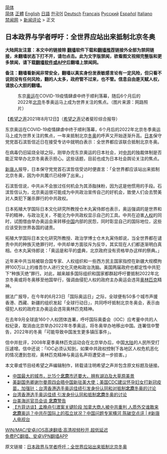  <!-- 面包屑导航 --> <div class="breadcrumb"><!-- GTranslate: https://gtranslate.io/ -->  <div class="switcher notranslate">  <div class="selected">  <a href="#" onclick="return false;"> 简体</a>  </div>  <div class="option">  <a href="https://www.bannedbook.org" onclick="doGTranslate('zh-CN|zh-CN');jQuery('div.switcher div.selected a').html(jQuery(this).html());return false;" title="简体中文" class="nturl selected"> 简体</a>  <a href="https://www.bannedbook.org/zh-tw/" onclick="doGTranslate('zh-CN|zh-TW');jQuery('div.switcher div.selected a').html(jQuery(this).html());return false;" title="繁體中文" class="nturl"> 正體</a>  <a href="https://www.bannedbook.org/en/" onclick="doGTranslate('zh-CN|en');jQuery('div.switcher div.selected a').html(jQuery(this).html());return false;" title="English" class="nturl"> English</a>  <a href="https://www.bannedbook.org/ja/" onclick="doGTranslate('zh-CN|ja');jQuery('div.switcher div.selected a').html(jQuery(this).html());return false;" title="日本語" class="nturl"> 日語</a>  <a href="https://www.bannedbook.org/ko/" onclick="doGTranslate('zh-CN|ko');jQuery('div.switcher div.selected a').html(jQuery(this).html());return false;" title="한국어" class="nturl"> 한국어</a>  <a href="https://www.bannedbook.org/de/" onclick="doGTranslate('zh-CN|de');jQuery('div.switcher div.selected a').html(jQuery(this).html());return false;" title="Deutsch" class="nturl"> Deutsch</a>  <a href="https://www.bannedbook.org/fr/" onclick="doGTranslate('zh-CN|fr');jQuery('div.switcher div.selected a').html(jQuery(this).html());return false;" title="Français" class="nturl"> Français</a>  <a href="https://www.bannedbook.org/ru/" onclick="doGTranslate('zh-CN|ru');jQuery('div.switcher div.selected a').html(jQuery(this).html());return false;" title="Русский" class="nturl"> Русский</a>  <a href="https://www.bannedbook.org/es/" onclick="doGTranslate('zh-CN|es');jQuery('div.switcher div.selected a').html(jQuery(this).html());return false;" title="Español" class="nturl"> Español</a>  <a href="https://www.bannedbook.org/it/" onclick="doGTranslate('zh-CN|it');jQuery('div.switcher div.selected a').html(jQuery(this).html());return false;" title="Italiano" class="nturl"> Italiano</a>  </div>  </div>      <div class='breadcrumb-sub'><!-- Breadcrumb NavXT 6.3.0 --> <a href="https://www.bannedbook.org/" class="home">禁闻网</a> &gt; <a href="https://www.bannedbook.org/bnews/comments/" class="category">新闻评论</a> &gt; 正文</div></div><h2>日本政界与学者呼吁：全世界应站出来抵制北京冬奥</h2> <p class="notice"><b>大陆网友注意：本文中的链接除 <a href="https://github.com/bannedbook/fanqiang" >翻墙</a>软件下载和<a href="https://github.com/killgcd/justmysocks/blob/master/README.md">翻墙推荐</a>链接外全部为禁网链接，未翻墙状态下打不开，请勿点击。此为文字版禁闻，欲看图文视频完整版和更多禁闻，请下载<a href="https://github.com/bannedbook/fanqiang">翻墙软件或APP</a>后翻墙上禁闻网。</p><p>备注：翻墙看新闻非常安全，翻墙以真实身份发表敏感言论有一定风险，但只看不说则没有任何风险，翻的人太多，政府管不过来，也不管。信息自由是天赋人权，请放心大胆的翻墙。</b></p>  <div class="entry"> <figure> <p><figcaption>东京<a href="https://www.bannedbook.org/bnews/tag/%e5%a5%a5%e8%bf%90/" class="st_tag internal_tag" rel="tag" title="标签 奥运 下的日志">奥运</a>在COVID-19疫情肆虐中终于顺利落幕，随后6个月后的2022年<a href="https://www.bannedbook.org/bnews/tag/%e5%8c%97%e4%ba%ac/" class="st_tag internal_tag" rel="tag" title="标签 北京 下的日志">北京</a>冬季奥运马上成为世界关注的焦点。（图片来源：网路照片）</figcaption></figure> <p>【<span class='wp_keywordlink_affiliate'><a href="https://www.soundofhope.org" title="希望之声" target="_blank">希望之声</a></span>2021年8月12日】（<a href="https://www.bannedbook.org/bnews/tag/%e5%b8%8c%e6%9c%9b%e4%b9%8b%e5%a3%b0/" class="st_tag internal_tag" rel="tag" title="标签 希望之声 下的日志">希望之声</a>记者斐珍综合报导）</p> <p>东京奥运在COVID-19疫情肆虐中终于顺利落幕，6个月后的2022年北京冬季奥运马上成为世界关注的焦点，一年来抵制北京<a href="https://www.bannedbook.org/bnews/tag/%E5%86%AC%E5%A5%A5/" class="st_tag internal_tag" rel="tag" title="标签 冬奥 下的日志">冬奥</a>的呼声又开始逐渐升高。<a href="https://www.bannedbook.org/bnews/tag/%e6%97%a5%e6%9c%ac/" class="st_tag internal_tag" rel="tag" title="标签 日本 下的日志">日本</a>保守党党首石滨哲信近日在接受专访中就明白表示：全世界都应该联合抵制北京冬奥。</p> <p>在病毒仍旧延烧全球之际，刚举办完东京奥运的日本社会，对<a href="https://www.bannedbook.org/bnews/tag/%e4%b8%ad%e5%85%b1/" class="st_tag internal_tag" rel="tag" title="标签 中共 下的日志">中共</a>的独裁体制是否能正常举办北京冬奥表示担心。这些话题，目前也成为日本社会舆论关注的焦点。</p>  <p><span class='wp_keywordlink_affiliate'><a href="https://www.ntdtv.com/" title="新唐人">新唐人</a></span>报导，日本保守党党首石滨哲信受访时便直言：「全世界都应该站出来抵制北京冬奥，因为中共魔爪已经伸了出来。」</p> <p>石滨哲信说，中共从不会放过任何机会为其添脂抹粉，因为这是他惯用的手段。石滨哲信认为，北京奥运很可能成为中共政治宣传自己的好机会，致使人们会去赞美对人类犯下屠杀罪行的中共政权。</p> <p>日本拓殖大学国际日本文化研究所教授仓木丸寅侍郎也表示，奥运强调的是世界和平的精神，与政治无关，不能沦为中共政权显示自己的工具。中共在迫害<a href="https://www.bannedbook.org/bnews/tag/%e4%ba%ba%e6%9d%83/" class="st_tag internal_tag" rel="tag" title="标签 人权 下的日志">人权</a>的同时，试图借由举办奥运会来转移<span class='wp_keywordlink_affiliate'><a href="https://www.bannedbook.org/" title="中国" target="_blank">中国</a></span>内部的民怨，同时彰显自己的国际地位，这些应该受到世界各国的谴责。</p>  <p>拓殖大学国际日本文化研究所教授、政治学博士仓木丸寅侍郎说，当全世界都在谴责中共的种族灭绝罪行时，中共却单方面驳斥为反华，其实现在人们都逐渐明白真相。仓木丸寅侍郎说：「奥运是和平的盛典，北京政府没有资格举办这样的祭典。」</p> <p>近年来中共当局被联合国专家、人权组织和一些西方民主国家指控在新疆大规模拘押100万以上的维吾尔人进行文化灭绝和政治洗脑。美国两届政府也都定性中共犯下“种族灭绝”罪行。对此，越来越多国际组织和国家都群起呼吁要抵制2022年北京冬奥或将冬奥移至他国举行，强调由侵犯人权的政府主办奥运会违背<a href="https://www.bannedbook.org/bnews/tag/%E5%A5%A5%E6%9E%97%E5%8C%B9%E5%85%8B/" class="st_tag internal_tag" rel="tag" title="标签 奥林匹克 下的日志">奥林匹克</a>精神。</p> <p>据法广报导，在今年的6月23日「国际奥运日」之际，全球便有50多个城市声援香港、西藏、新疆的组织发起「全球行动日」，共同呼吁抵制北京冬奥会，表示由侵犯人权的政府主办奥运会违背奥林匹克精神。</p>  <p>在去年9月全球逾160个人权团体连署，呼吁国际奥委会（IOC）应考量中共的人权纪录，取消由北京举办2022年冬季奥运，将冬奥举办地移出中国。连署信中警告，2022年的冬奥「可能导致中国发生更多镇压事件」。</p> <p>信中并批评，2008年夏季奥林匹克运动会在北京举办后，中国<span class='wp_keywordlink_affiliate'><a href="https://www.bannedbook.org/" title="大陆" target="_blank">大陆</a></span>的人民所受打压遽增。信中还说：「IOC必须认知到，如果中共政权控制下各地区人权危机恶化的情况遭到忽视，奥林匹克精神与奥运名声将遭受进一步损害。」</p> <p>本文章或节目经希望之声编辑制作，转载请注明希望之声并包含原文标题及链接。 </p>  <ul class='op-related-articles' title='相关阅读'> <li><a href='https://www.bannedbook.org/bnews/funmedia/20210813/1605519.html' target='_blank'>中国最大的城市，比15个<b>北京</b>市还要大，拥有湖泊及大草原美景</a></li> <li><a href='https://www.bannedbook.org/bnews/worldnews/usa/20210813/1605514.html' target='_blank'>美副国务卿谢尔曼周四会晤中国新驻美大使；美国CDC建议怀孕妇女打新冠疫苗，加强针；台湾香港选手奥运佳绩引发身份认同和对抵制<b>北京</b>冬奥的讨论</a></li> <li><a href='https://www.bannedbook.org/bnews/cnnews/hknews/20210813/1605491.html' target='_blank'>台湾香港选手奥运佳绩 引发身份认同和抵制<b>北京</b>冬奥的讨论</a></li> <li><a href='https://www.bannedbook.org/bnews/baitai/20210813/1605460.html' target='_blank'>台美海巡官员会谈 <b>北京</b>警告</a></li> <li><a href='https://www.bannedbook.org/bnews/bannedvideo/20210813/1605436.html' target='_blank'>【方菲访谈】孟晚舟引渡案关键阶段 加拿大商人被中共重判 人质外交谁敢来<b>北京</b>奥运？中共在国际上的孤立状况？中国问题专家横河 陈破空点评  | #新唐人电视台</a></li> </ul> <p class="texttj"> <a href="https://github.com/bannedbook/fanqiang/wiki/V2ray%E6%9C%BA%E5%9C%BA" target="_blank">WIN/MAC/安卓/iOS高速翻墙:高清视频秒开,超低延迟</a><br/> <a href="https://github.com/bannedbook/fanqiang/wiki/%E7%A6%81%E9%97%BB%E7%BD%91%E5%AE%89%E5%8D%93%E7%BF%BB%E5%A2%99%E6%96%B0%E9%97%BBAPP" target="_blank">免费PC翻墙、安卓VPN翻墙APP</a></p><p>原文链接：<a class="src_link"  href="https://www.soundofhope.org/post/534923" target="_blank">日本政界与学者呼吁：全世界应站出来抵制北京冬奥</a></p><a name='sharetosocial'></a>  <div style="margin-bottom:5px;padding-bottom:5px;clear:both"> <div id="archive-pix-1" class="banner-ads"> <!-- AuctionX Display platform tag START --> <div id="26318x728x90x621x_ADSLOT2" clicktrack="%%CLICK_URL_ESC%%"></div> <!-- AuctionX Display platform tag END --> </div> <div id="archive-pix-2" class="banner-ads"> <!-- AuctionX Display platform tag START --> <div id="26315x300x250x621x_ADSLOT2" clicktrack="%%CLICK_URL_ESC%%"></div> <!-- AuctionX Display platform tag END --> </div> </div>  <div id="archive-pix-1" class="banner-ads"> <!-- AuctionX Display platform tag START --> <div id="26318x728x90x621x_ADSLOT3" clicktrack="%%CLICK_URL_ESC%%"></div> <!-- AuctionX Display platform tag END --> </div> </div><!--END ENTRY--> 